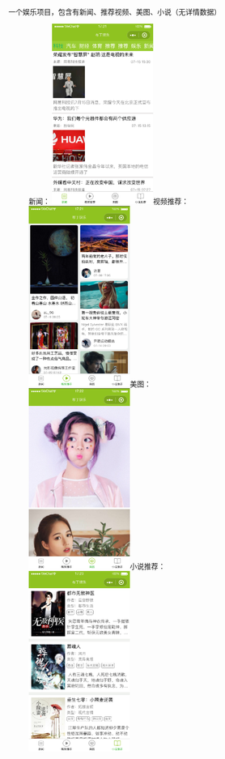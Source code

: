 一个娱乐项目，包含有新闻、推荐视频、美图、小说（无详情数据）
<figure class="third">
    新闻：
    <img src="https://github.com/Kelan-Ju/wechat_entertainment/blob/master/screenshot/applet_news.png?raw=true" width="200"/>视频推荐：<img src="https://github.com/Kelan-Ju/wechat_entertainment/blob/master/screenshot/applet_vedio.png?raw=true" width="200"/>美图：<img src="https://github.com/Kelan-Ju/wechat_entertainment/blob/master/screenshot/applet_photo.png?raw=true" width="200"/>小说推荐：<img src="https://github.com/Kelan-Ju/wechat_entertainment/blob/master/screenshot/applet_novel.png?raw=true" width="200"/>
</figure>

